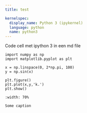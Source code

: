 ```yaml
---
title: test

kernelspec:
  display_name: Python 3 (ipykernel)
  language: python
  name: python3
---
```


Code cell met ipython 3 in een md file

```{code-cell} ipython3
import numpy as np
import matplotlib.pyplot as plt

x = np.linspace(0, 2*np.pi, 100)
y = np.sin(x)

plt.figure()
plt.plot(x,y,'k.')
plt.show()
```

```{figure} fig1.png
:width: 70%

Some caption
```